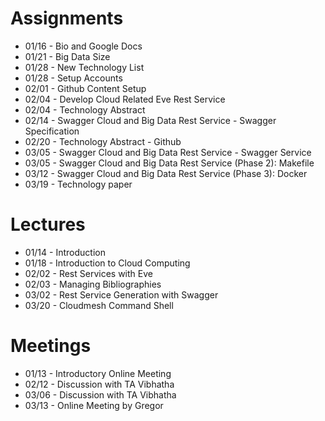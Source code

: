 # Assignments

* 01/16 - Bio and Google Docs 
* 01/21 - Big Data Size  
* 01/28 - New Technology List  
* 01/28 - Setup Accounts  
* 02/01 - Github Content Setup
* 02/04 - Develop Cloud Related Eve Rest Service  
* 02/04 - Technology Abstract   
* 02/14 - Swagger Cloud and Big Data Rest Service - Swagger Specification  
* 02/20 - Technology Abstract - Github 
* 03/05 - Swagger Cloud and Big Data Rest Service - Swagger Service 
* 03/05 - Swagger Cloud and Big Data Rest Service (Phase 2): Makefile  
* 03/12 - Swagger Cloud and Big Data Rest Service (Phase 3): Docker 
* 03/19 - Technology paper  

#  Lectures

* 01/14 - Introduction
* 01/18 - Introduction to Cloud Computing
* 02/02 - Rest Services with Eve
* 02/03 - Managing Bibliographies
* 03/02 - Rest Service Generation with Swagger
* 03/20 - Cloudmesh Command Shell 

# Meetings

* 01/13 - Introductory Online Meeting
* 02/12 - Discussion with TA Vibhatha
* 03/06 - Discussion with TA Vibhatha
* 03/13 - Online Meeting by Gregor
